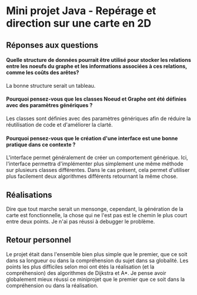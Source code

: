 # Mini projet Java - Repérage et direction sur une carte en 2D

## Réponses aux questions

#### Quelle structure de données pourrait être utilisé pour stocker les relations entre les noeufs du graphe et les informations associées à ces relations, comme les coûts des arêtes?
La bonne structure serait un tableau.

#### Pourquoi pensez-vous que les classes Noeud et Graphe ont été définies avec des paramètres génériques ?
Les classes sont définies avec des paramètres génériques afin de réduire la réutilisation de code et d'améliorer la clarté.

#### Pourquoi pensez-vous que le création d'une interface est une bonne pratique dans ce contexte ?
L'interface permet généralement de créer un comportement générique. Ici, l'interface permettra d'implémenter plus simplement une même méthode sur plusieurs classes différentes. 
Dans le cas présent, cela permet d'utiliser plus facilement deux algorithmes différents retournant la même chose.

## Réalisations 

Dire que tout marche serait un mensonge, cependant, la génération de la carte est fonctionnelle, la chose qui ne l'est pas
est le chemin le plus court entre deux points. Je n'ai pas réussi à debugger le problème.

## Retour personnel

Le projet était dans l'ensemble bien plus simple que le premier, que ce soit dans sa longueur ou dans la compréhension du sujet dans sa globalité.
Les points les plus difficiles selon moi ont étés la réalisation (et la compréhension) des algorithmes de Dijkstra et A*. 
Je pense avoir globalement mieux réussi ce miniprojet que le premier que ce soit dans la compréhension ou dans la réalisation.